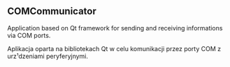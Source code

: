 ## COMCommunicator
Application based on Qt framework for sending and receiving informations via COM ports.

Aplikacja oparta na bibliotekach Qt w celu komunikacji przez porty COM z urz¹dzeniami peryferyjnymi.
